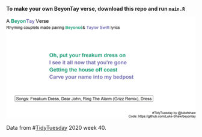 **To make your own BeyonTay verse, download this repo and run `main.R`**

![Example with random seed=1](/beyontay-seed-1.png)

Data from #[TidyTuesday](https://github.com/rfordatascience/tidytuesday) 2020 week 40. 
